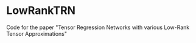 # LowRankTRN
Code for the paper "Tensor Regression Networks with various Low-Rank Tensor Approximations"
